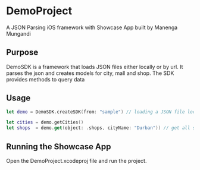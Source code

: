 # DemoProject
A JSON Parsing iOS framework with Showcase App
built by Manenga Mungandi


## Purpose
DemoSDK is a framework that loads JSON files either locally or by url. It parses the json and creates models for city, 
mall and shop. The SDK provides methods to query data 

## Usage
```swift
let demo = DemoSDK.createSDK(from: "sample") // loading a JSON file locally

let cities = demo.getCities()
let shops  = demo.get(object: .shops, cityName: "Durban")) // get all shops in Durban
```

## Running the Showcase App
Open the DemoProject.xcodeproj file and run the project.
